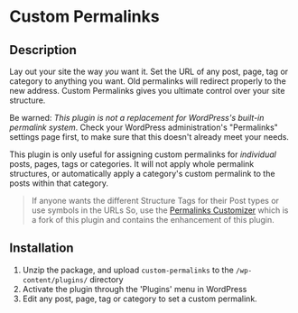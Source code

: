 # Custom Permalinks

## Description

Lay out your site the way *you* want it. Set the URL of any post, page, tag or category to anything you want.
Old permalinks will redirect properly to the new address.  Custom Permalinks gives you ultimate control
over your site structure.

Be warned: *This plugin is not a replacement for WordPress's built-in permalink system*. Check your WordPress
administration's "Permalinks" settings page first, to make sure that this doesn't already meet your needs.

This plugin is only useful for assigning custom permalinks for *individual* posts, pages, tags or categories. 
It will not apply whole permalink structures, or automatically apply a category's custom permalink to the posts 
within that category.

> If anyone wants the different Structure Tags for their Post types or use symbols in the URLs So, use the [Permalinks Customizer](https://wordpress.org/plugins/permalinks-customizer/) which is a fork of this plugin and contains the enhancement of this plugin. 

## Installation

1. Unzip the package, and upload `custom-permalinks` to the `/wp-content/plugins/` directory
2. Activate the plugin through the 'Plugins' menu in WordPress
3. Edit any post, page, tag or category to set a custom permalink.
